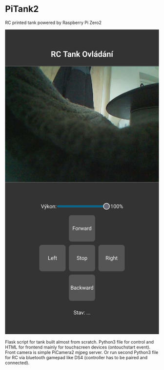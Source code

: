 # PiTank2
RC printed tank powered by Raspberry Pi Zero2

![screenshot](https://github.com/vitasrutek/PiTank2/blob/main/Files/Screenshot.jpg)

Flask script for tank built almost from scratch.
Python3 file for control and HTML for frontend mainly for touchscreen devices (ontouchstart event).
Front camera is simple PiCamera2 mjpeg server.
Or run second Python3 file for RC via bluetooth gamepad like DS4 (controller has to be paired and connected).

